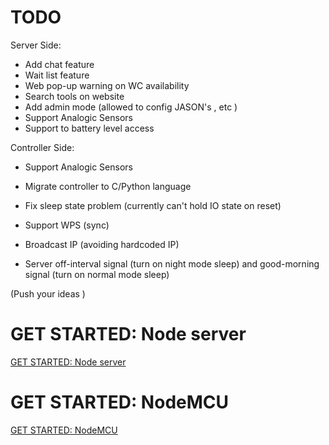 # TODO #

Server Side:
 - Add chat feature
 - Wait list feature
 - Web pop-up warning on WC availability
 - Search tools on website
 - Add admin mode (allowed to config JASON's , etc )
 - Support Analogic Sensors
 - Support to battery level access

 Controller Side:
 - Support Analogic Sensors
 - Migrate controller to C/Python language
 - Fix sleep state problem (currently can't hold IO state on reset)
 - Support WPS (sync)
 - Broadcast IP (avoiding hardcoded IP)

 - Server off-interval signal (turn on night mode sleep) and good-morning signal (turn on normal mode sleep)

(Push your ideas )


# GET STARTED: Node server #

[GET STARTED: Node server](wcServer)

# GET STARTED: NodeMCU #

[GET STARTED: NodeMCU](wcController)
